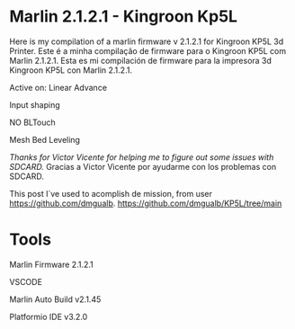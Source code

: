 # Marlin 2.1.2.1 - Kingroon Kp5L
Here is my compilation of a marlin firmware v 2.1.2.1 for Kingroon KP5L 3d Printer.
Este é a minha compilação de firmware para o Kingroon KP5L com Marlin 2.1.2.1.
Esta es mi compilación de firmware para la impresora 3d Kingroon KP5L con Marlin 2.1.2.1.

Active on:
Linear Advance

Input shaping

NO BLTouch

Mesh Bed Leveling


*Thanks for Victor Vicente for helping me to figure out some issues with SDCARD.*
Gracias a Victor Vicente por ayudarme con los problemas con SDCARD.

This post I`ve used to acomplish de mission, from user https://github.com/dmgualb.
https://github.com/dmgualb/KP5L/tree/main

# Tools

Marlin Firmware 2.1.2.1

VSCODE

Marlin Auto Build v2.1.45

Platformio IDE v3.2.0
